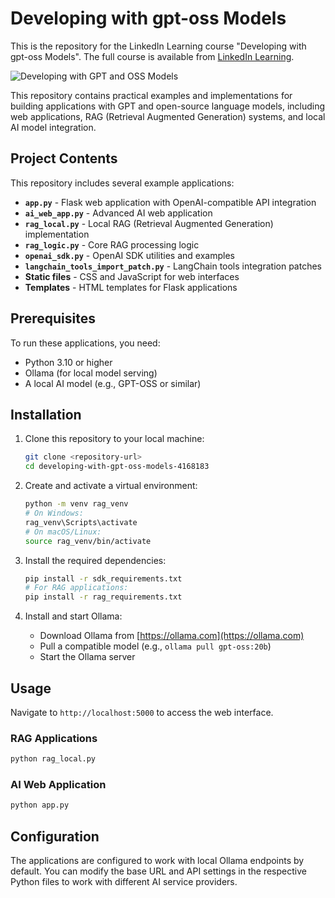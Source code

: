 # Developing with gpt-oss Models
This is the repository for the LinkedIn Learning course "Developing with gpt-oss Models". The full course is available from [LinkedIn Learning][lil-course-url].

![Developing with GPT and OSS Models][lil-thumbnail-url] 

This repository contains practical examples and implementations for building applications with GPT and open-source language models, including web applications, RAG (Retrieval Augmented Generation) systems, and local AI model integration.

## Project Contents
This repository includes several example applications:

- **`app.py`** - Flask web application with OpenAI-compatible API integration
- **`ai_web_app.py`** - Advanced AI web application
- **`rag_local.py`** - Local RAG (Retrieval Augmented Generation) implementation
- **`rag_logic.py`** - Core RAG processing logic
- **`openai_sdk.py`** - OpenAI SDK utilities and examples
- **`langchain_tools_import_patch.py`** - LangChain tools integration patches
- **Static files** - CSS and JavaScript for web interfaces
- **Templates** - HTML templates for Flask applications

## Prerequisites
To run these applications, you need:
- Python 3.10 or higher
- Ollama (for local model serving)
- A local AI model (e.g., GPT-OSS or similar)

## Installation
1. Clone this repository to your local machine:
   ```bash
   git clone <repository-url>
   cd developing-with-gpt-oss-models-4168183
   ```

2. Create and activate a virtual environment:
   ```bash
   python -m venv rag_venv
   # On Windows:
   rag_venv\Scripts\activate
   # On macOS/Linux:
   source rag_venv/bin/activate
   ```

3. Install the required dependencies:
   ```bash
   pip install -r sdk_requirements.txt
   # For RAG applications:
   pip install -r rag_requirements.txt
   ```

4. Install and start Ollama:
   - Download Ollama from [https://ollama.com](https://ollama.com)
   - Pull a compatible model (e.g., `ollama pull gpt-oss:20b`)
   - Start the Ollama server

## Usage
Navigate to `http://localhost:5000` to access the web interface.

### RAG Applications
```bash
python rag_local.py
```

### AI Web Application
```bash
python app.py
```

## Configuration
The applications are configured to work with local Ollama endpoints by default. You can modify the base URL and API settings in the respective Python files to work with different AI service providers.


[0]: # (Replace these placeholder URLs with actual course URLs)

[lil-course-url]: https://www.linkedin.com/learning/
[lil-thumbnail-url]: https://media.licdn.com/dms/image/v2/D4E0DAQG0eDHsyOSqTA/learning-public-crop_675_1200/B4EZVdqqdwHUAY-/0/1741033220778?e=2147483647&v=beta&t=FxUDo6FA8W8CiFROwqfZKL_mzQhYx9loYLfjN-LNjgA
